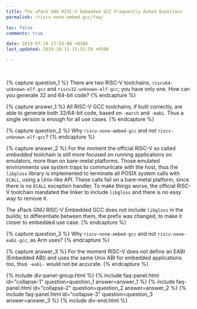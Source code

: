 ```yaml
---
title: The xPack GNU RISC-V Embedded GCC Frequently Asked Questions
permalink: /riscv-none-embed-gcc/faq/

toc: false
comments: true

date: 2019-07-10 17:53:00 +0300
last_updated: 2019-10-11 15:52:59 +0300

---
```


<br/>

{% capture question_1 %}
There are two RISC-V toolchains, `riscv64-unknown-elf-gcc` and
`riscv32-unknown-elf-gcc`; you have only one. How can you generate
32 and 64-bit code?
{% endcapture %}

{% capture answer_1 %}
All RISC-V GCC toolchains, if built correctly, are able to generate
both 32/64-bit code, based on `-march` and `-mabi`. Thus a single
version is enough for all use cases.
{% endcapture %}

{% capture question_2 %}
Why `riscv-none-embed-gcc` and not `riscv-unknown-elf-gcc`?
{% endcapture %}

{% capture answer_2 %}
For the moment the official RISC-V so called _embedded_ toolchain is still
more focused on running applications on emulators, more than on bare-metal
platforms.
Those emulated environments use system traps to communicate with the host,
thus the `libgloss` library is implemented to terminate all POSIX system
calls with
`ECALL`, using a Unix-like API. These calls fail on a bare-metal platform,
since there is no `ECALL` exception handler. To make things worse, the
official RISC-V
toolchain mandated the linker to include `libgloss` and there is no easy
way to remove it.

The xPack GNU RISC-V Embedded GCC does not include `libgloss` in the builds;
to differentiate between them, the prefix was changed, to make it closer
to embedded use case.
{% endcapture %}

{% capture question_3 %}
Why `riscv-none-embed-gcc` and not `riscv-none-eabi-gcc`, as Arm uses?
{% endcapture %}

{% capture answer_3 %}
For the moment RISC-V does not define an EABI (Embedded ABI) and uses the
same Unix ABI for embedded applications too, thus `-eabi-` would not be
accurate.
{% endcapture %}

{% include div-panel-group.html %}
{% include faq-panel.html id="collapse-1" question=question_1 answer=answer_1 %}
{% include faq-panel.html id="collapse-2" question=question_2 answer=answer_2 %}
{% include faq-panel.html id="collapse-3" question=question_3 answer=answer_3 %}
{% include div-end.html %}
